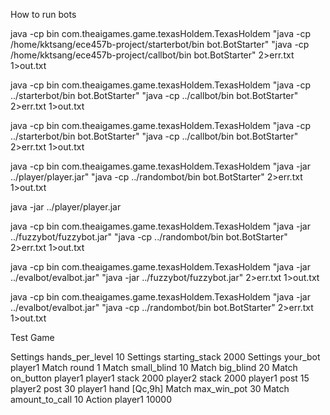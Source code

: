 How to run bots

java -cp bin com.theaigames.game.texasHoldem.TexasHoldem "java -cp /home/kktsang/ece457b-project/starterbot/bin bot.BotStarter" "java -cp /home/kktsang/ece457b-project/callbot/bin bot.BotStarter" 2>err.txt 1>out.txt

java -cp bin com.theaigames.game.texasHoldem.TexasHoldem "java -cp ../starterbot/bin bot.BotStarter" "java -cp ../callbot/bin bot.BotStarter" 2>err.txt 1>out.txt

java -cp bin com.theaigames.game.texasHoldem.TexasHoldem "java -cp ../starterbot/bin bot.BotStarter" "java -cp ../callbot/bin bot.BotStarter" 2>err.txt 1>out.txt

java -cp bin com.theaigames.game.texasHoldem.TexasHoldem "java -jar ../player/player.jar" "java -cp ../randombot/bin bot.BotStarter" 2>err.txt 1>out.txt

java -jar ../player/player.jar

java -cp bin com.theaigames.game.texasHoldem.TexasHoldem "java -jar ../fuzzybot/fuzzybot.jar" "java -cp ../randombot/bin bot.BotStarter" 2>err.txt 1>out.txt

java -cp bin com.theaigames.game.texasHoldem.TexasHoldem "java -jar ../evalbot/evalbot.jar" "java -jar ../fuzzybot/fuzzybot.jar" 2>err.txt 1>out.txt

java -cp bin com.theaigames.game.texasHoldem.TexasHoldem "java -jar ../evalbot/evalbot.jar" "java -cp ../randombot/bin bot.BotStarter" 2>err.txt 1>out.txt


Test Game

Settings hands_per_level 10
Settings starting_stack 2000
Settings your_bot player1
Match round 1
Match small_blind 10
Match big_blind 20
Match on_button player1
player1 stack 2000
player2 stack 2000
player1 post 15
player2 post 30
player1 hand [Qc,9h]
Match max_win_pot 30
Match amount_to_call 10
Action player1 10000
